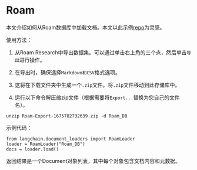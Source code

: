 Roam
==========================================================

本文介绍如何从Roam数据库中加载文档。本文以此示例[repo](https://github.com/JimmyLv/roam-qa)为灵感。

使用方法：

1. 从Roam Research中导出数据集。可以通过单击右上角的三个点，然后单击`导出`进行操作。

2. 在导出时，确保选择`Markdown和CSV`格式选项。

3. 这将在下载文件夹中生成一个`.zip`文件。将`.zip`文件移动到此存储库中。

4. 运行以下命令解压缩zip文件（根据需要将`Export...`替换为您自己的文件名）。

```
unzip Roam-Export-1675782732639.zip -d Roam_DB
```

示例代码： 

```
from langchain.document_loaders import RoamLoader
loader = RoamLoader("Roam_DB")
docs = loader.load()
``` 

返回结果是一个Document对象列表，其中每个对象包含文档内容和元数据。